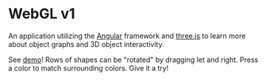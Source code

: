# WebGL v1

An application utilizing the [Angular](https://angular.io/) framework and [three.js](https://threejs.org/) to learn more about object graphs and 3D object interactivity.

See [demo](https://daveteply.github.io/webgl-v1?v=21)! Rows of shapes can be "rotated" by dragging let and right. Press a color to match surrounding colors. Give it a try!
